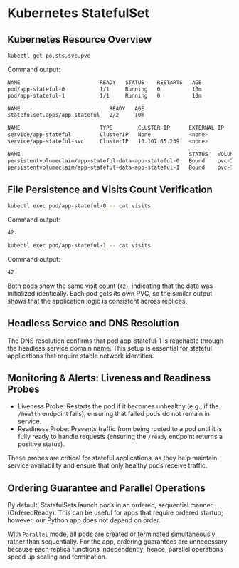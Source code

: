 # Kubernetes StatefulSet

## Kubernetes Resource Overview

```bash
kubectl get po,sts,svc,pvc
```

Command output:

```bash
NAME                         READY   STATUS    RESTARTS   AGE
pod/app-stateful-0           1/1     Running   0          10m
pod/app-stateful-1           1/1     Running   0          10m

NAME                            READY   AGE
statefulset.apps/app-stateful   2/2     10m

NAME                         TYPE        CLUSTER-IP      EXTERNAL-IP   PORT(S)          AGE
service/app-stateful         ClusterIP   None            <none>        8000/TCP         10m
service/app-stateful-svc     ClusterIP   10.107.65.239   <none>        8000/TCP         10m

NAME                                                     STATUS   VOLUME                                     CAPACITY   ACCESS MODES   STORAGECLASS   AGE
persistentvolumeclaim/app-stateful-data-app-stateful-0   Bound    pvc-32164d07-d1b8-452d-a895-082dfbbbfc2e   5Gi        RWO            standard       10m
persistentvolumeclaim/app-stateful-data-app-stateful-1   Bound    pvc-70179ee1-e140-432d-8623-c9451baba06b   5Gi        RWO            standard       10m
```

## File Persistence and Visits Count Verification

```bash
kubectl exec pod/app-stateful-0 -- cat visits
```

Command output:

```bash
42
```

```bash
kubectl exec pod/app-stateful-1 -- cat visits
```

Command output:

```bash
42
```

Both pods show the same visit count (```42```), indicating that the data was initialized identically. Each pod gets its own PVC, so the similar output shows that the application logic is consistent across replicas.

## Headless Service and DNS Resolution

The DNS resolution confirms that pod app-stateful-1 is reachable through the headless service domain name.
This setup is essential for stateful applications that require stable network identities.

## Monitoring & Alerts: Liveness and Readiness Probes

- Liveness Probe:
Restarts the pod if it becomes unhealthy (e.g., if the ```/health``` endpoint fails), ensuring that failed pods do not remain in service.
- Readiness Probe:
Prevents traffic from being routed to a pod until it is fully ready to handle requests (ensuring the ```/ready``` endpoint returns a positive status).

These probes are critical for stateful applications, as they help maintain service availability and ensure that only healthy pods receive traffic.

## Ordering Guarantee and Parallel Operations

By default, StatefulSets launch pods in an ordered, sequential manner (OrderedReady). This can be useful for apps that require ordered startup; however, our Python app does not depend on order.

With ```Parallel``` mode, all pods are created or terminated simultaneously rather than sequentially.
For the app, ordering guarantees are unnecessary because each replica functions independently; hence, parallel operations speed up scaling and termination.